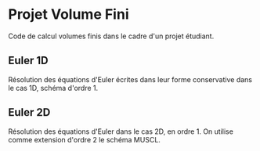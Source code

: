 # Projet Volume Fini

Code de calcul volumes finis dans le cadre d'un projet étudiant. 

## Euler 1D

Résolution des équations d'Euler écrites dans leur forme conservative dans le cas 1D, schéma d'ordre 1.

## Euler 2D

Résolution des équations d'Euler dans le cas 2D, en ordre 1. On utilise comme extension d'ordre 2 le schéma MUSCL. 
